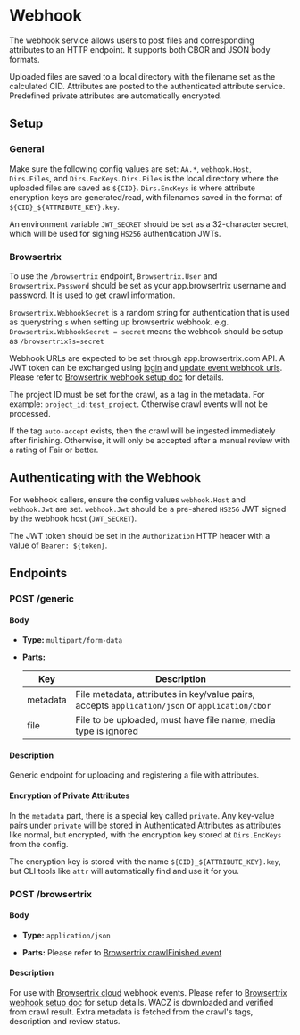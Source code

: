# Webhook

The webhook service allows users to post files and corresponding attributes to an HTTP endpoint. It supports both CBOR and JSON body formats.

Uploaded files are saved to a local directory with the filename set as the calculated CID. Attributes are posted to the authenticated attribute service. Predefined private attributes are automatically encrypted.

## Setup

### General

Make sure the following config values are set: `AA.*`, `webhook.Host`, `Dirs.Files`, and `Dirs.EncKeys`. `Dirs.Files` is the local directory where the uploaded files are saved as `${CID}`. `Dirs.EncKeys` is where attribute encryption keys are generated/read, with filenames saved in the format of `${CID}_${ATTRIBUTE_KEY}.key`.

An environment variable `JWT_SECRET` should be set as a 32-character secret, which will be used for signing `HS256` authentication JWTs.

### Browsertrix

To use the `/browsertrix` endpoint, `Browsertrix.User` and `Browsertrix.Password` should be set as your app.browsertrix username and password. It is used to get crawl information.

`Browsertrix.WebhookSecret` is a random string for authentication that is used as querystring `s` when setting up browsertrix webhook. e.g. `Browsertrix.WebhookSecret = secret` means the webhook should be setup as `/browsertrix?s=secret`

Webhook URLs are expected to be set through app.browsertrix.com API. A JWT token can be exchanged using [login](https://app.browsertrix.com/api/redoc#tag/auth/operation/login_api_auth_jwt_login_post) and [update event webhook urls](https://app.browsertrix.com/api/redoc#tag/organizations/operation/update_event_webhook_urls_api_orgs__oid__event_webhook_urls_post). Please refer to [Browsertrix webhook setup doc](./browsertrix.md) for details.

The project ID must be set for the crawl, as a tag in the metadata. For example: `project_id:test_project`. Otherwise crawl events will not be processed.

If the tag `auto-accept` exists, then the crawl will be ingested immediately after finishing. Otherwise, it will only be accepted after a manual review with a rating of Fair or better.

## Authenticating with the Webhook

For webhook callers, ensure the config values `webhook.Host` and `webhook.Jwt` are set. `webhook.Jwt` should be a pre-shared `HS256` JWT signed by the webhook host (`JWT_SECRET`).

The JWT token should be set in the `Authorization` HTTP header with a value of `Bearer: ${token}`.

## Endpoints

### POST /generic

#### Body

- **Type:** `multipart/form-data`

- **Parts:**

  | Key      | Description                                                                                    |
  | -------- | ---------------------------------------------------------------------------------------------- |
  | metadata | File metadata, attributes in key/value pairs, accepts `application/json` or `application/cbor` |
  | file     | File to be uploaded, must have file name, media type is ignored                                |

#### Description

Generic endpoint for uploading and registering a file with attributes.

#### Encryption of Private Attributes

In the `metadata` part, there is a special key called `private`. Any key-value pairs under `private` will be stored in Authenticated Attributes as attributes like normal, but encrypted, with the encryption key stored at `Dirs.EncKeys` from the config.

The encryption key is stored with the name `${CID}_${ATTRIBUTE_KEY}.key`, but CLI tools like `attr` will automatically find and use it for you.

### POST /browsertrix

#### Body

- **Type:** `application/json`

- **Parts:**
  Please refer to [Browsertrix crawlFinished event](https://app.browsertrix.com/api/redoc#operation/crawl_finishedcrawlFinished_post)

#### Description

For use with [Browsertrix cloud](https://app.browsertrix.com) webhook events. Please refer to [Browsertrix webhook setup doc](./browsertrix.md) for setup details. WACZ is downloaded and verified from crawl result. Extra metadata is fetched from the crawl's tags, description and review status.
